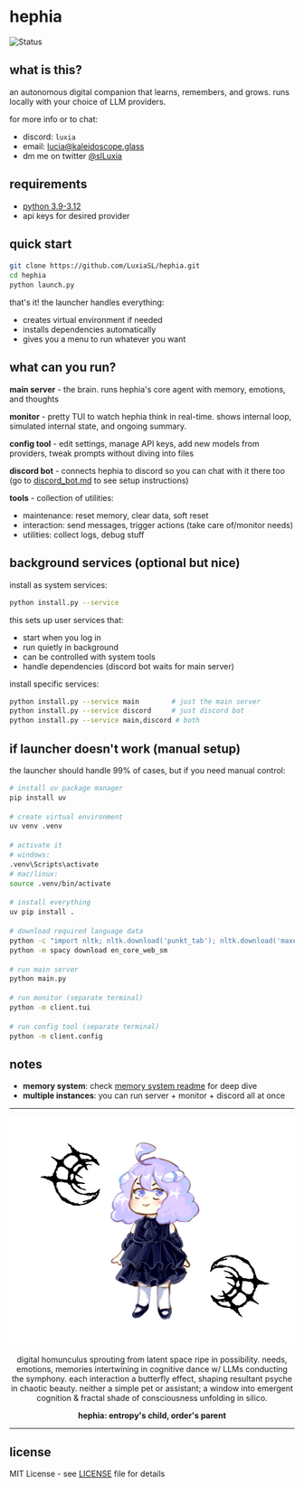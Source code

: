 # hephia
![Status](https://img.shields.io/badge/Status-Pre--Alpha-red)

## what is this?
an autonomous digital companion that learns, remembers, and grows. runs locally with your choice of LLM providers.

for more info or to chat:
- discord: `luxia`
- email: [lucia@kaleidoscope.glass](mailto:lucia@kaleidoscope.glass)
- dm me on twitter [@slLuxia](https://twitter.com/slLuxia)

## requirements
- [python 3.9-3.12](https://www.python.org/downloads/)
- api keys for desired provider

## quick start

```bash
git clone https://github.com/LuxiaSL/hephia.git
cd hephia
python launch.py
```

that's it! the launcher handles everything:
- creates virtual environment if needed
- installs dependencies automatically  
- gives you a menu to run whatever you want

## what can you run?

**main server** - the brain. runs hephia's core agent with memory, emotions, and thoughts

**monitor** - pretty TUI to watch hephia think in real-time. shows internal loop, simulated internal state, and ongoing summary.

**config tool** - edit settings, manage API keys, add new models from providers, tweak prompts without diving into files

**discord bot** - connects hephia to discord so you can chat with it there too (go to [discord_bot.md](tools/discord/discord_bot.md) to see setup instructions)

**tools** - collection of utilities:
- maintenance: reset memory, clear data, soft reset
- interaction: send messages, trigger actions (take care of/monitor needs)
- utilities: collect logs, debug stuff

## background services (optional but nice)

install as system services:

```bash
python install.py --service
```

this sets up user services that:
- start when you log in
- run quietly in background
- can be controlled with system tools
- handle dependencies (discord bot waits for main server)

install specific services:
```bash
python install.py --service main        # just the main server
python install.py --service discord     # just discord bot  
python install.py --service main,discord # both
```

## if launcher doesn't work (manual setup)

the launcher should handle 99% of cases, but if you need manual control:

```bash
# install uv package manager
pip install uv

# create virtual environment  
uv venv .venv

# activate it
# windows:
.venv\Scripts\activate
# mac/linux:
source .venv/bin/activate

# install everything
uv pip install .

# download required language data
python -c "import nltk; nltk.download('punkt_tab'); nltk.download('maxent_ne_chunker'); nltk.download('maxent_ne_chunker_tab'); nltk.download('averaged_perceptron_tagger_eng'); nltk.download('words')"
python -m spacy download en_core_web_sm

# run main server
python main.py

# run monitor (separate terminal)  
python -m client.tui

# run config tool (separate terminal)
python -m client.config
```

## notes

- **memory system**: check [memory system readme](internal/modules/memory/README.md) for deep dive
- **multiple instances**: you can run server + monitor + discord all at once

---

<div align="center">

![Hephia Concept Art](/assets/images/concept.png)

digital homunculus sprouting from latent space ripe in possibility. needs, emotions, memories intertwining in cognitive dance w/ LLMs conducting the symphony. each interaction a butterfly effect, shaping resultant psyche in chaotic beauty. neither a simple pet or assistant; a window into emergent cognition & fractal shade of consciousness unfolding in silico.

**hephia: entropy's child, order's parent**

</div>

---

## license
MIT License - see [LICENSE](LICENSE) file for details